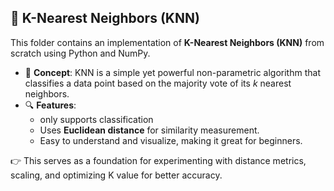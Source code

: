 ## 🧭 K-Nearest Neighbors (KNN)

This folder contains an implementation of **K-Nearest Neighbors (KNN)** from scratch using Python and NumPy.  

- 📌 **Concept**: KNN is a simple yet powerful non-parametric algorithm that classifies a data point based on the majority vote of its *k* nearest neighbors.  
- 🔍 **Features**:  
  - only supports classification 
  - Uses **Euclidean distance** for similarity measurement.  
  - Easy to understand and visualize, making it great for beginners.  

👉 This serves as a foundation for experimenting with distance metrics, scaling, and optimizing K value for better accuracy.
